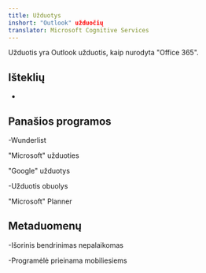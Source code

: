 ```yaml
---
title: Užduotys
inshort: "Outlook" užduočių
translator: Microsoft Cognitive Services
---
```


Užduotis yra Outlook užduotis, kaip nurodyta "Office 365".

Išteklių
---------

-   

Panašios programos
--------------------

-Wunderlist

"Microsoft" užduoties

"Google" užduotys

-Užduotis obuolys

"Microsoft" Planner

Metaduomenų
--------

-Išorinis bendrinimas nepalaikomas

-Programėlė prieinama mobiliesiems



